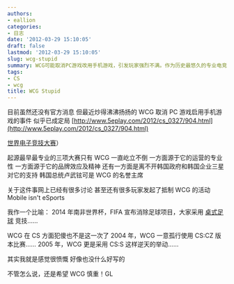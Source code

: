 ```yaml
---
authors:
- eallion
categories:
- 日志
date: '2012-03-29 15:10:05'
draft: false
lastmod: '2012-03-29 15:10:05'
slug: wcg-stupid
summary: WCG可能取消PC游戏改用手机游戏，引发玩家强烈不满。作为历史最悠久的专业电竞赛事，WCG的成功得益于专业运营、品牌效应及韩国政府和三星的支持。但此前在CS项目上的决策失误已多次引发争议，比如强行使用不受欢迎的游戏版本。这次转型手机游戏被玩家比喻为"世界杯取消足球改玩桌式足球"，
tags:
- CS
- wcg
title: WCG Stupid
---
```


目前虽然还没有官方消息
但最近炒得沸沸扬扬的 WCG 取消 PC 游戏启用手机游戏的事件
似乎已成定局
[http://www.5eplay.com/2012/cs_0327/904.html](http://www.5eplay.com/2012/cs_0327/904.html)

[世界电子竞技大赛](http://www.wcg.com)）

起源最早最专业的三项大赛只有 WCG 一直屹立不倒
一方面源于它的运营的专业性
一方面源于它的品牌效应及精神
还有一方面是离不开韩国政府和韩国企业三星对它的支持
韩国总统卢武铉可是 WCG 的名誉主席

关于这件事网上已经有很多讨论
甚至还有很多玩家发起了抵制 WCG 的活动
Mobile isn't eSports

我作一个比喻：
2014 年南非世界杯，FIFA 宣布消除足球项目，大家采用 [桌式足球](http://baike.baidu.com/view/151092.htm) 竞技……

WCG 在 CS 方面犯傻也不是这一次了
2004 年，WCG 一意孤行使用 CS:CZ 版本比赛……
2005 年，WCG 更是采用 CS:S 这样逆天的举动……

其实我就是感觉很愤慨
好像也没什么好写的

不管怎么说，还是希望 WCG 慎重！GL